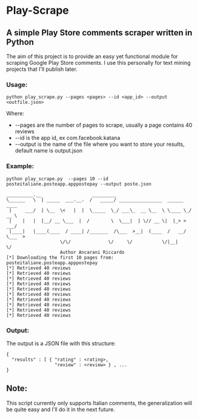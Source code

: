 # Play-Scrape
## A simple Play Store comments scraper written in Python
The aim of this project is to provide an easy yet functional module for scraping Google Play Store comments.
I use this personally for text mining projects that I'll publish later.

### Usage:
```
python play_scrape.py --pages <pages> --id <app_id> --output <outfile.json>
```
Where:
+ --pages are the number of pages to scrape, usually a page contains 40 reviews
+ --id is the app id, ex com.facebook.katana
+ --output is the name of the file where you want to store your results, default name is output.json

### Example:
```
python play_scrape.py  --pages 10 --id posteitaliane.posteapp.apppostepay --output poste.json

__________.__                   _________                                  
\______   \  | _____  ___.__.  /   _____/ ________________  ______   ____  
 |     ___/  | \__  \<   |  |  \_____  \_/ ___\_  __ \__  \ \____ \_/ __ \ 
 |    |   |  |__/ __ \___  |  /        \  \___|  | \// __ \|  |_> >  ___/ 
 |____|   |____(____  / ____| /_______  /\___  >__|  (____  /   __/ \___  >
                    \/\/              \/     \/           \/|__|        \/ 
                    Author Ancarani Riccardo
[*] Downloading the first 10 pages from: posteitaliane.posteapp.apppostepay
[*] Retrieved 40 reviews
[*] Retrieved 40 reviews
[*] Retrieved 40 reviews
[*] Retrieved 40 reviews
[*] Retrieved 40 reviews
[*] Retrieved 40 reviews
[*] Retrieved 40 reviews
[*] Retrieved 40 reviews
[*] Retrieved 40 reviews
[*] Retrieved 40 reviews
```

### Output:
The output is a JSON file with this structure:

```
{
  "results" : [ { "rating" : <rating>,
                  "review" : <review> } , ...
}
```

## Note:
This script currently only supports Italian comments, the generalization will be quite easy and I'll do it in the next future.
